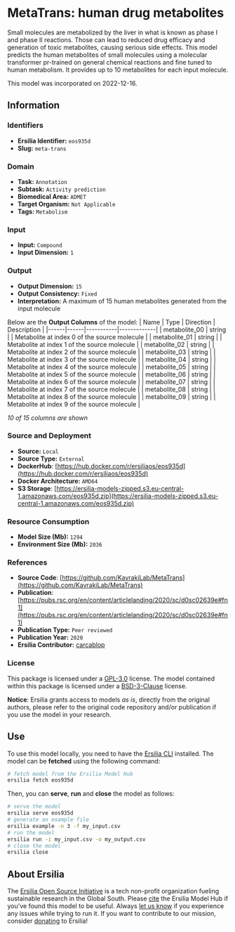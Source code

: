 # MetaTrans: human drug metabolites

Small molecules are metabolized by the liver in what is known as phase I and phase II reactions. Those can lead to reduced drug efficacy and generation of toxic metabolites, causing serious side effects. This model predicts the human metabolites of small molecules using a molecular transformer pr-trained on general chemical reactions and fine tuned to human metabolism. It provides up to 10 metabolites for each input molecule.

This model was incorporated on 2022-12-16.

## Information
### Identifiers
- **Ersilia Identifier:** `eos935d`
- **Slug:** `meta-trans`

### Domain
- **Task:** `Annotation`
- **Subtask:** `Activity prediction`
- **Biomedical Area:** `ADMET`
- **Target Organism:** `Not Applicable`
- **Tags:** `Metabolism`

### Input
- **Input:** `Compound`
- **Input Dimension:** `1`

### Output
- **Output Dimension:** `15`
- **Output Consistency:** `Fixed`
- **Interpretation:** A maximum of 15 human metabolites generated from the input molecule

Below are the **Output Columns** of the model:
| Name | Type | Direction | Description |
|------|------|-----------|-------------|
| metabolite_00 | string |  | Metabolite at index 0 of the source molecule |
| metabolite_01 | string |  | Metabolite at index 1 of the source molecule |
| metabolite_02 | string |  | Metabolite at index 2 of the source molecule |
| metabolite_03 | string |  | Metabolite at index 3 of the source molecule |
| metabolite_04 | string |  | Metabolite at index 4 of the source molecule |
| metabolite_05 | string |  | Metabolite at index 5 of the source molecule |
| metabolite_06 | string |  | Metabolite at index 6 of the source molecule |
| metabolite_07 | string |  | Metabolite at index 7 of the source molecule |
| metabolite_08 | string |  | Metabolite at index 8 of the source molecule |
| metabolite_09 | string |  | Metabolite at index 9 of the source molecule |

_10 of 15 columns are shown_
### Source and Deployment
- **Source:** `Local`
- **Source Type:** `External`
- **DockerHub**: [https://hub.docker.com/r/ersiliaos/eos935d](https://hub.docker.com/r/ersiliaos/eos935d)
- **Docker Architecture:** `AMD64`
- **S3 Storage**: [https://ersilia-models-zipped.s3.eu-central-1.amazonaws.com/eos935d.zip](https://ersilia-models-zipped.s3.eu-central-1.amazonaws.com/eos935d.zip)

### Resource Consumption
- **Model Size (Mb):** `1294`
- **Environment Size (Mb):** `2036`


### References
- **Source Code**: [https://github.com/KavrakiLab/MetaTrans](https://github.com/KavrakiLab/MetaTrans)
- **Publication**: [https://pubs.rsc.org/en/content/articlelanding/2020/sc/d0sc02639e#fn1](https://pubs.rsc.org/en/content/articlelanding/2020/sc/d0sc02639e#fn1)
- **Publication Type:** `Peer reviewed`
- **Publication Year:** `2020`
- **Ersilia Contributor:** [carcablop](https://github.com/carcablop)

### License
This package is licensed under a [GPL-3.0](https://github.com/ersilia-os/ersilia/blob/master/LICENSE) license. The model contained within this package is licensed under a [BSD-3-Clause](LICENSE) license.

**Notice**: Ersilia grants access to models _as is_, directly from the original authors, please refer to the original code repository and/or publication if you use the model in your research.


## Use
To use this model locally, you need to have the [Ersilia CLI](https://github.com/ersilia-os/ersilia) installed.
The model can be **fetched** using the following command:
```bash
# fetch model from the Ersilia Model Hub
ersilia fetch eos935d
```
Then, you can **serve**, **run** and **close** the model as follows:
```bash
# serve the model
ersilia serve eos935d
# generate an example file
ersilia example -n 3 -f my_input.csv
# run the model
ersilia run -i my_input.csv -o my_output.csv
# close the model
ersilia close
```

## About Ersilia
The [Ersilia Open Source Initiative](https://ersilia.io) is a tech non-profit organization fueling sustainable research in the Global South.
Please [cite](https://github.com/ersilia-os/ersilia/blob/master/CITATION.cff) the Ersilia Model Hub if you've found this model to be useful. Always [let us know](https://github.com/ersilia-os/ersilia/issues) if you experience any issues while trying to run it.
If you want to contribute to our mission, consider [donating](https://www.ersilia.io/donate) to Ersilia!

